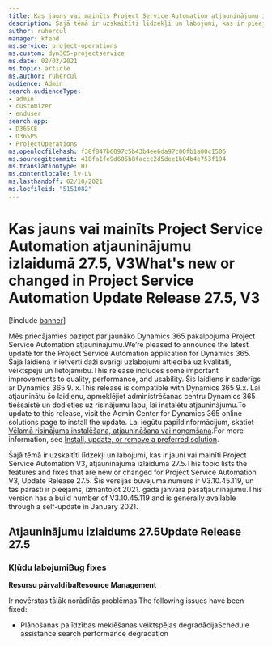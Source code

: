 ```yaml
---
title: Kas jauns vai mainīts Project Service Automation atjauninājumu izlaidumā 27.5, labojumfails, V3
description: Šajā tēmā ir uzskaitīti līdzekļi un labojumi, kas ir pieejami Project Service Automation, labojumfails 27.5, V3.
author: ruhercul
manager: kfend
ms.service: project-operations
ms.custom: dyn365-projectservice
ms.date: 02/03/2021
ms.topic: article
ms.author: ruhercul
audience: Admin
search.audienceType:
- admin
- customizer
- enduser
search.app:
- D365CE
- D365PS
- ProjectOperations
ms.openlocfilehash: f38f847b6097c5b43b4ee6da97c00fb1a00c1506
ms.sourcegitcommit: 418fa1fe9d605b8faccc2d5dee1b04b4e753f194
ms.translationtype: HT
ms.contentlocale: lv-LV
ms.lasthandoff: 02/10/2021
ms.locfileid: "5151082"
---
```

# <a name="whats-new-or-changed-in-project-service-automation-update-release-275-v3"></a><span data-ttu-id="10492-103">Kas jauns vai mainīts Project Service Automation atjauninājumu izlaidumā 27.5, V3</span><span class="sxs-lookup"><span data-stu-id="10492-103">What's new or changed in Project Service Automation Update Release 27.5, V3</span></span>

[!include [banner](../includes/psa-now-project-operations.md)]

<span data-ttu-id="10492-104">Mēs priecājamies paziņot par jaunāko Dynamics 365 pakalpojuma Project Service Automation atjauninājumu.</span><span class="sxs-lookup"><span data-stu-id="10492-104">We’re pleased to announce the latest update for the Project Service Automation application for Dynamics 365.</span></span> <span data-ttu-id="10492-105">Šajā laidienā ir ietverti daži svarīgi uzlabojumi attiecībā uz kvalitāti, veiktspēju un lietojamību.</span><span class="sxs-lookup"><span data-stu-id="10492-105">This release includes some important improvements to quality, performance, and usability.</span></span> <span data-ttu-id="10492-106">Šis laidiens ir saderīgs ar Dynamics 365 9. x.</span><span class="sxs-lookup"><span data-stu-id="10492-106">This release is compatible with Dynamics 365 9.x.</span></span> <span data-ttu-id="10492-107">Lai atjauninātu šo laidienu, apmeklējiet administrēšanas centru Dynamics 365 tiešsaistē un dodieties uz risinājumu lapu, lai instalētu atjauninājumu.</span><span class="sxs-lookup"><span data-stu-id="10492-107">To update to this release, visit the Admin Center for Dynamics 365 online solutions page to install the update.</span></span> <span data-ttu-id="10492-108">Lai iegūtu papildinformācijum, skatiet [Vēlamā risinājuma instalēšana, atjaunināšana vai noņemšana](https://docs.microsoft.com/power-platform/admin/install-remove-preferred-solution).</span><span class="sxs-lookup"><span data-stu-id="10492-108">For more information, see [Install, update, or remove a preferred solution](https://docs.microsoft.com/power-platform/admin/install-remove-preferred-solution).</span></span>

<span data-ttu-id="10492-109">Šajā tēmā ir uzskaitīti līdzekļi un labojumi, kas ir jauni vai mainīti Project Service Automation V3, atjauninājuma izlaidumā 27.5.</span><span class="sxs-lookup"><span data-stu-id="10492-109">This topic lists the features and fixes that are new or changed for Project Service Automation V3, Update Release 27.5.</span></span> <span data-ttu-id="10492-110">Šīs versijas būvējuma numurs ir V3.10.45.119, un tas parasti ir pieejams, izmantojot 2021. gada janvāra pašatjauninājumu.</span><span class="sxs-lookup"><span data-stu-id="10492-110">This version has a build number of V3.10.45.119 and is generally available through a self-update in January 2021.</span></span>

## <a name="update-release-275"></a><span data-ttu-id="10492-111">Atjauninājumu izlaidums 27.5</span><span class="sxs-lookup"><span data-stu-id="10492-111">Update Release 27.5</span></span>

### <a name="bug-fixes"></a><span data-ttu-id="10492-112">Kļūdu labojumi</span><span class="sxs-lookup"><span data-stu-id="10492-112">Bug fixes</span></span>


<span data-ttu-id="10492-113">**Resursu pārvaldība**</span><span class="sxs-lookup"><span data-stu-id="10492-113">**Resource Management**</span></span>

<span data-ttu-id="10492-114">Ir novērstas tālāk norādītās problēmas.</span><span class="sxs-lookup"><span data-stu-id="10492-114">The following issues have been fixed:</span></span>

- <span data-ttu-id="10492-115">Plānošanas palīdzības meklēšanas veiktspējas degradācija</span><span class="sxs-lookup"><span data-stu-id="10492-115">Schedule assistance search performance degradation</span></span>

